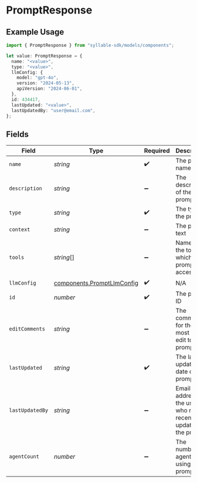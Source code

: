 # PromptResponse

## Example Usage

```typescript
import { PromptResponse } from "syllable-sdk/models/components";

let value: PromptResponse = {
  name: "<value>",
  type: "<value>",
  llmConfig: {
    model: "gpt-4o",
    version: "2024-05-13",
    apiVersion: "2024-06-01",
  },
  id: 434417,
  lastUpdated: "<value>",
  lastUpdatedBy: "user@email.com",
};
```

## Fields

| Field                                                                    | Type                                                                     | Required                                                                 | Description                                                              | Example                                                                  |
| ------------------------------------------------------------------------ | ------------------------------------------------------------------------ | ------------------------------------------------------------------------ | ------------------------------------------------------------------------ | ------------------------------------------------------------------------ |
| `name`                                                                   | *string*                                                                 | :heavy_check_mark:                                                       | The prompt name                                                          |                                                                          |
| `description`                                                            | *string*                                                                 | :heavy_minus_sign:                                                       | The description of the prompt                                            |                                                                          |
| `type`                                                                   | *string*                                                                 | :heavy_check_mark:                                                       | The type of the prompt                                                   |                                                                          |
| `context`                                                                | *string*                                                                 | :heavy_minus_sign:                                                       | The prompt text                                                          |                                                                          |
| `tools`                                                                  | *string*[]                                                               | :heavy_minus_sign:                                                       | Names of the tools to which the prompt has access                        |                                                                          |
| `llmConfig`                                                              | [components.PromptLlmConfig](../../models/components/promptllmconfig.md) | :heavy_check_mark:                                                       | N/A                                                                      |                                                                          |
| `id`                                                                     | *number*                                                                 | :heavy_check_mark:                                                       | The prompt ID                                                            |                                                                          |
| `editComments`                                                           | *string*                                                                 | :heavy_minus_sign:                                                       | The comments for the most recent edit to the prompt                      |                                                                          |
| `lastUpdated`                                                            | *string*                                                                 | :heavy_check_mark:                                                       | The last updated date of the prompt                                      |                                                                          |
| `lastUpdatedBy`                                                          | *string*                                                                 | :heavy_minus_sign:                                                       | Email address of the user who most recently updated the prompt           | user@email.com                                                           |
| `agentCount`                                                             | *number*                                                                 | :heavy_minus_sign:                                                       | The number of agents using the prompt                                    |                                                                          |